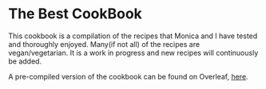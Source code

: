 # The Best CookBook
This cookbook is a compilation of the recipes that Monica and I have tested and thoroughly enjoyed. Many(if not all) of the recipes are vegan/vegetarian. It is a work in progress and new recipes will continuously be added.

A pre-compiled version of the cookbook can be found on Overleaf, [here](https://www.overleaf.com/read/nhnwbwmhbzrj).
